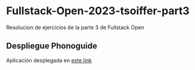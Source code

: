 # Fullstack-Open-2023-tsoiffer-part3

Resolucion de ejercicios de la parte 3 de Fullstack Open

## Despliegue Phonoguide

Aplicación desplegada en [este link](https://fullstack-open-phonoguide.onrender.com/)
